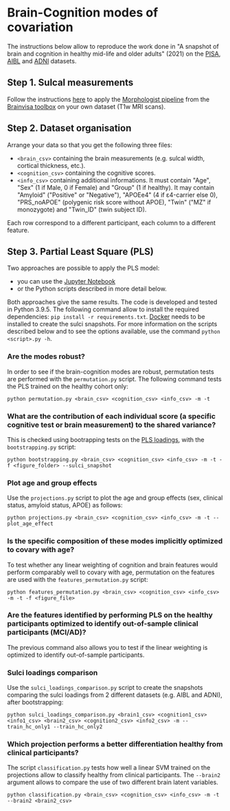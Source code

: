 # Brain-Cognition modes of covariation

The instructions below allow to reproduce the work done in "A snapshot of brain and cognition in healthy mid-life and older adults" (2021) on the [PISA](https://doi.org/10.1016/j.nicl.2020.102527), [AIBL](https://aibl.csiro.au/) and [ADNI](http://adni.loni.usc.edu/) datasets.

## Step 1. Sulcal measurements
Follow the instructions [here](https://github.com/LeonieBorne/morpho-deepsulci-docker) to apply the [Morphologist pipeline](https://doi.org/10.1016/j.media.2020.101651) from the [Brainvisa toolbox](https://brainvisa.info) on your own dataset (T1w MRI scans).

## Step 2. Dataset organisation
Arrange your data so that you get the following three files: 
- ```<brain_csv>``` containing the brain measurements (e.g. sulcal width, cortical thickness, etc.).
- ```<cognition_csv>``` containing the cognitive scores.
- ```<info_csv>``` containing additional informations. It must contain "Age", "Sex" (1 if Male, 0 if Female) and "Group" (1 if healthy). It may contain "Amyloid" ("Positive" or "Negative"), "APOEe4" (4 if ε4-carrier else 0), "PRS_noAPOE" (polygenic risk score without APOE), "Twin" ("MZ" if monozygote) and "Twin_ID" (twin subject ID).

Each row correspond to a different participant, each column to a different feature.

## Step 3. Partial Least Square (PLS)

Two approaches are possible to apply the PLS model:
- you can use the [Jupyter Notebook](notebook.ipynb)
- or the Python scripts described in more detail below.

Both approaches give the same results. The code is developed and tested in Python 3.9.5. The following command allow to install the required dependencies: ``` pip install -r requirements.txt ```. [Docker](https://www.docker.com/) needs to be installed to create the sulci snapshots. For more information on the scripts described below and to see the options available, use the command ```python <script>.py -h```.

### Are the modes robust?

In order to see if the brain-cognition modes are robust, permutation tests are performed with the ```permutation.py``` script. The following command tests the PLS trained on the healthy cohort only:
```
python permutation.py <brain_csv> <cognition_csv> <info_csv> -m -t
```

### What are the contribution of each individual score (a specific cognitive test or brain measurement) to the shared variance?

This is checked using bootrapping tests on the [PLS loadings](https://scikit-learn.org/stable/modules/cross_decomposition.html#plscanonical), with the ```bootstrapping.py``` script:
```
python bootstrapping.py <brain_csv> <cognition_csv> <info_csv> -m -t -f <figure_folder> --sulci_snapshot
```

### Plot age and group effects

Use the ```projections.py``` script to plot the age and group effects (sex, clinical status, amyloid status, APOE) as follows:

```
python projections.py <brain_csv> <cognition_csv> <info_csv> -m -t --plot_age_effect
```

### Is the specific composition of these modes implicitly optimized to covary with age?

To test whether any linear weighting of cognition and brain features would perform comparably well to covary with age, permutation on the features are used with the ```features_permutation.py``` script:
```
python features_permutation.py <brain_csv> <cognition_csv> <info_csv> -m -t -f <figure_file>
```

### Are the features identified by performing PLS on the healthy participants optimized to identify out-of-sample clinical participants (MCI/AD)?

The previous command also allows you to test if the linear weighting is optimized to identify out-of-sample participants.

### Sulci loadings comparison

Use the ```sulci_loadings_comparison.py``` script to create the snapshots comparing the sulci loadings from 2 different datasets (e.g. AIBL and ADNI), after bootstrapping:

```
python sulci_loadings_comparison.py <brain1_csv> <cognition1_csv> <info1_csv> <brain2_csv> <cognition2_csv> <info2_csv> -m --train_hc_only1 --train_hc_only2
```

### Which projection performs a better differentiation healthy from clinical participants?

The script ```classification.py``` tests how well a linear SVM trained on the projections allow to classify healthy from clinical participants.
The ```--brain2``` argument allows to compare the use of two different brain latent variables.
```
python classification.py <brain_csv> <cognition_csv> <info_csv> -m -t --brain2 <brain2_csv>
```
